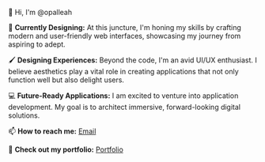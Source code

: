 👋 Hi, I'm @opalleah

🔭 **Currently Designing:**
At this juncture, I'm honing my skills by crafting modern and user-friendly web interfaces, showcasing my journey from aspiring to adept.

🖌️ **Designing Experiences:**
Beyond the code, I'm an avid UI/UX enthusiast. I believe aesthetics play a vital role in creating applications that not only function well but also delight users.

💻 **Future-Ready Applications:**
I am excited to venture into application development. My goal is to architect immersive, forward-looking digital solutions.

📫 **How to reach me:**
[Email](mailto:opalleah@gmail.com)

🔎 **Check out my portfolio:**
[Portfolio](https://opaljonesportfolio.com)
